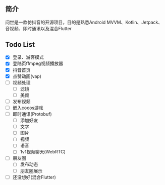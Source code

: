 #
## 简介

问世是一款仿抖音的开源项目，目的是熟悉Android MVVM、Kotlin、Jetpack、音视频、即时通讯以及混合Flutter

## Todo List
- [x] 登录、游客模式
- [x] 登陆页ffmpeg视频播放器
- [x] 抖音首页
- [x] 点赞动画(vap)
- [ ] 视频处理
    - [ ] 滤镜
    - [ ] 美颜
- [ ] 发布视频
- [ ] 嵌入cocos游戏
- [ ] 即时通讯(Protobuf)
    - [ ] 添加好友
    - [ ] 文字
    - [ ] 图片
    - [ ] 视频
    - [ ] 语音
    - [ ] 1v1视频聊天(WebRTC)
- [ ] 朋友圈
    - [ ] 发布动态
    - [ ] 朋友圈展示
- [ ] 还没想好(混合Flutter)